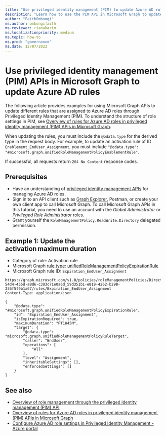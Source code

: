 ```yaml
---
title: "Use privileged identity management (PIM) to update Azure AD rules"
description: "Learn how to use the PIM API in Microsoft Graph to update Azure AD rules."
author: "FaithOmbongi"
ms.author: ombongifaith
ms.reviewer: rianakarim
ms.localizationpriority: medium
ms.topic: how-to
ms.prod: "governance"
ms.date: 12/07/2022
---
```


# Use privileged identity management (PIM) APIs in Microsoft Graph to update Azure AD rules

The following article provides examples for using Microsoft Graph APIs to update different rules that are assigned to Azure AD roles through Privileged Identity Management (PIM). To understand the structure of role settings in PIM, see [Overview of rules for Azure AD roles in privileged identity management (PIM) APIs in Microsoft Graph](identity-governance-pim-rules-overview.md).

When updating the rules, you must include the `@odata.type` for the derived type in the request body. For example, to update an activation rule of ID `Enablement_EndUser_Assignment`, you must include `"@odata.type": "#microsoft.graph.unifiedRoleManagementPolicyEnablementRule"`.

If successful, all requests return `204 No Content` response codes.

## Prerequisites

+ Have an understanding of [privileged identity management APIs](/graph/api/resources/privilegedidentitymanagementv3-overview) for managing Azure AD roles.
+ Sign in to an API client such as [Graph Explorer](https://aka.ms/ge), Postman, or create your own client app to call Microsoft Graph. To call Microsoft Graph APIs in this tutorial, you need to use an account with the *Global Administrator* or *Privileged Role Administrator* roles.
+ Grant yourself the `RoleManagementPolicy.ReadWrite.Directory` delegated permission.

## Example 1: Update the activation maximum duration

+ Category of rule: Activation rule
+ Microsoft Graph [rule type](/graph/api/resources/unifiedrolemanagementpolicyrule): [unifiedRoleManagementPolicyExpirationRule](/graph/api/resources/unifiedrolemanagementpolicyexpirationrule)
+ Microsoft Graph rule ID: `Expiration_EndUser_Assignment`

<!-- {
  "blockType": "request",
  "name": "how-to-pim-update-rules-Expiration_EndUser_Assignment"
}-->
```http
https://graph.microsoft.com/v1.0/policies/roleManagementPolicies/DirectoryRole_38d49456-54d4-455d-a8d6-c383c71e0a6d_59d351b1-e819-4262-b298-236f5f9b1a67/rules/Expiration_EndUser_Assignment
Content-Type: application/json

{
    "@odata.type": "#microsoft.graph.unifiedRoleManagementPolicyExpirationRule",
    "id": "Expiration_EndUser_Assignment",
    "isExpirationRequired": true,
    "maximumDuration": "PT1H45M",
    "target": {
        "@odata.type": "microsoft.graph.unifiedRoleManagementPolicyRuleTarget",
        "caller": "EndUser",
        "operations": [
            "All"
        ],
        "level": "Assignment",
        "inheritableSettings": [],
        "enforcedSettings": []
    }
}
```


## See also

+ [Overview of role management through the privileged identity management (PIM) API](/graph/api/resources/privilegedidentitymanagementv3-overview)
+ [Overview of rules for Azure AD roles in privileged identity management (PIM) APIs in Microsoft Graph](identity-governance-pim-rules-overview.md)
+ [Configure Azure AD role settings in Privileged Identity Management - Azure portal](/azure/active-directory/privileged-identity-management/pim-how-to-change-default-settings)

